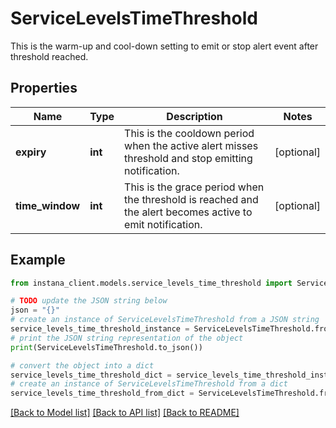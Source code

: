 # ServiceLevelsTimeThreshold

This is the warm-up and cool-down setting to emit or stop alert event after threshold reached.

## Properties

Name | Type | Description | Notes
------------ | ------------- | ------------- | -------------
**expiry** | **int** | This is the cooldown period when the active alert misses threshold and stop emitting notification. | [optional] 
**time_window** | **int** | This is the grace period when the threshold is reached and the alert becomes active to emit notification. | [optional] 

## Example

```python
from instana_client.models.service_levels_time_threshold import ServiceLevelsTimeThreshold

# TODO update the JSON string below
json = "{}"
# create an instance of ServiceLevelsTimeThreshold from a JSON string
service_levels_time_threshold_instance = ServiceLevelsTimeThreshold.from_json(json)
# print the JSON string representation of the object
print(ServiceLevelsTimeThreshold.to_json())

# convert the object into a dict
service_levels_time_threshold_dict = service_levels_time_threshold_instance.to_dict()
# create an instance of ServiceLevelsTimeThreshold from a dict
service_levels_time_threshold_from_dict = ServiceLevelsTimeThreshold.from_dict(service_levels_time_threshold_dict)
```
[[Back to Model list]](../README.md#documentation-for-models) [[Back to API list]](../README.md#documentation-for-api-endpoints) [[Back to README]](../README.md)



